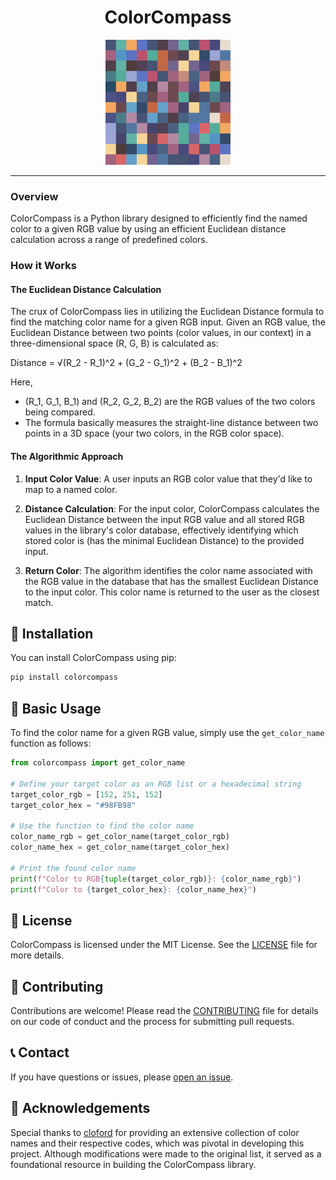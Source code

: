 <h1 align="center">ColorCompass</h1>

<p align="center">
  <img src="logo.png" alt="Color Compass Logo" width="200" height="200"/>
</p>

---

### Overview

ColorCompass is a Python library designed to efficiently find the  named color to a given RGB value by using an efficient Euclidean distance calculation across a range of predefined colors.

### How it Works

#### The Euclidean Distance Calculation

The crux of ColorCompass lies in utilizing the Euclidean Distance formula to find the  matching color name for a given RGB input. Given an RGB value, the Euclidean Distance between two points (color values, in our context) in a three-dimensional space (R, G, B) is calculated as:

Distance = √(R_2 - R_1)^2 + (G_2 - G_1)^2 + (B_2 - B_1)^2

Here,
- (R_1, G_1, B_1) and (R_2, G_2, B_2) are the RGB values of the two colors being compared.
- The formula basically measures the straight-line distance between two points in a 3D space (your two colors, in the RGB color space).

#### The Algorithmic Approach

1. **Input Color Value**: A user inputs an RGB color value that they'd like to map to a named color.
   
2. **Distance Calculation**: For the input color, ColorCompass calculates the Euclidean Distance between the input RGB value and all stored RGB values in the library's color database, effectively identifying which stored color is (has the minimal Euclidean Distance) to the provided input.
   
3. **Return  Color**: The algorithm identifies the color name associated with the RGB value in the database that has the smallest Euclidean Distance to the input color. This color name is returned to the user as the closest match.

## 🚀 Installation

You can install ColorCompass using pip:

```sh
pip install colorcompass
```

## 🎨 Basic Usage

To find the color name for a given RGB value, simply use the `get_color_name` function as follows:

```python
from colorcompass import get_color_name

# Define your target color as an RGB list or a hexadecimal string
target_color_rgb = [152, 251, 152]
target_color_hex = "#98FB98"

# Use the function to find the color name
color_name_rgb = get_color_name(target_color_rgb)
color_name_hex = get_color_name(target_color_hex)

# Print the found color name
print(f"Color to RGB{tuple(target_color_rgb)}: {color_name_rgb}")
print(f"Color to {target_color_hex}: {color_name_hex}")
```

## 📄 License

ColorCompass is licensed under the MIT License. See the [LICENSE](LICENSE.md) file for more details.

## 🙌 Contributing

Contributions are welcome! Please read the [CONTRIBUTING](CONTRIBUTING.md) file for details on our code of conduct and the process for submitting pull requests.

## 📞 Contact

If you have questions or issues, please [open an issue](https://github.com/NicolasAguirreCampi/ColorCompass/issues/new).

## 🙏 Acknowledgements

Special thanks to [cloford](https://cloford.com/resources/colours/500col.htm) for providing an extensive collection of color names and their respective codes, which was pivotal in developing this project. Although modifications were made to the original list, it served as a foundational resource in building the ColorCompass library.